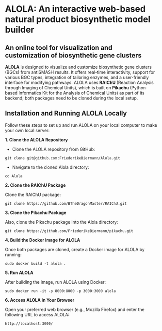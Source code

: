 # ALOLA: An interactive web-based natural product biosynthetic model builder
##  An online tool for visualization and customization of biosynthetic gene clusters
**ALOLA** is designed to visualize and customize biosynthetic gene clusters (BGCs) from antiSMASH results. It offers real-time interactivity, support for various BGC types, integration of tailoring enzymes, and a user-friendly interface for modifying pathways. ALOLA uses **RAIChU** (Reaction Analysis through Imaging of Chemical Units), which is built on **Pikachu** (Python-based Informatics Kit for the Analysis of Chemical Units) as part of its backend; both packages need to be cloned during the local setup.

## Installation and Running ALOLA Locally

Follow these steps to set up and run ALOLA on your local computer to make your own local server:


**1. Clone the ALOLA Repository**

- Clone the ALOLA repository from GitHub:
```
git clone git@github.com:FriederikeBiermann/Alola.git
```

- Navigate to the cloned Alola directory:
```
cd Alola
```

**2. Clone the RAIChU Package**

Clone the RAIChU package:
```
git clone https://github.com/BTheDragonMaster/RAIChU.git
```

**3. Clone the Pikachu Package**

Also, clone the Pikachu package into the Alola directory:
```
git clone https://github.com/FriederikeBiermann/pikachu.git
```

**4. Build the Docker Image for ALOLA**

Once both packages are cloned, create a Docker image for ALOLA by running:
```
sudo docker build -t alola .
```

**5. Run ALOLA**

After building the image, run ALOLA using Docker:
```
sudo docker run -it -p 8000:8000 -p 3000:3000 alola
```

**6. Access ALOLA in Your Browser**

Open your preferred web browser (e.g., Mozilla Firefox) and enter the following URL to access ALOLA:
```
http://localhost:3000/
```
